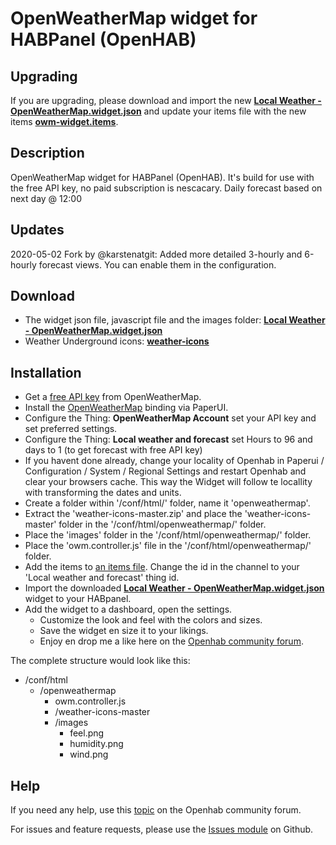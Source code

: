 # OpenWeatherMap widget for HABPanel (OpenHAB)

## Upgrading
If you are upgrading, please download and import the new **[Local Weather - OpenWeatherMap.widget.json](https://github.com/BasvanH/habpanel-widget-openweathermap/blob/master/Local%20Weather%20-%20OpenWeatherMap.widget.json)** and update your items file with the new items **[owm-widget.items](https://github.com/BasvanH/habpanel-widget-openweathermap/blob/master/owm-widget.items)**.

## Description
OpenWeatherMap widget for HABPanel (OpenHAB). It's build for use with the free API key, no paid subscription is nescacary.
Daily forecast based on next day @ 12:00

## Updates
2020-05-02 Fork by @karstenatgit:
Added more detailed 3-hourly and 6-hourly forecast views. You can enable them in the configuration.

## Download
- The widget json file, javascript file and the images folder: **[Local Weather - OpenWeatherMap.widget.json](https://github.com/BasvanH/habpanel-widget-openweathermap)**
- Weather Underground icons: **[weather-icons](https://erikflowers.github.io/weather-icons/)**

## Installation
* Get a [free API key](https://openweathermap.org/api) from OpenWeatherMap.
* Install the [OpenWeatherMap](https://www.openhab.org/addons/bindings/openweathermap/) binding via PaperUI.
* Configure the Thing: **OpenWeatherMap Account** set your API key and set preferred settings.
* Configure the Thing: **Local weather and forecast** set Hours to 96 and days to 1 (to get forecast with free API key)
* If you havent done already, change your locality of Openhab in Paperui / Configuration / System / Regional Settings and restart Openhab and clear your browsers cache. This way the Widget will follow te locallity with transforming the dates and units.
* Create a folder within '/conf/html/' folder, name it 'openweathermap'.
* Extract the 'weather-icons-master.zip' and place the 'weather-icons-master' folder in the '/conf/html/openweathermap/' folder.
* Place the 'images' folder in the '/conf/html/openweathermap/' folder.
* Place the 'owm.controller.js' file in the '/conf/html/openweathermap/' folder.
* Add the items to [an items file](https://www.openhab.org/docs/configuration/items.html). Change the id in the channel to your 'Local weather and forecast' thing id.
* Import the downloaded **[Local Weather - OpenWeatherMap.widget.json](https://github.com/BasvanH/habpanel-widget-openweathermap/blob/master/Local%20Weather%20-%20OpenWeatherMap.widget.json)** widget to your HABpanel.
* Add the widget to a dashboard, open the settings.
  * Customize the look and feel with the colors and sizes.
  * Save the widget en size it to your likings.
  * Enjoy en drop me a like here on the [Openhab community forum](https://community.openhab.org/t/openweathermap-widget-for-habpanel/65027).

The complete structure would look like this:

- /conf/html
  - /openweathermap
    - owm.controller.js
    - /weather-icons-master
    - /images
      - feel.png
      - humidity.png
      - wind.png

## Help
If you need any help, use this [topic](https://community.openhab.org/t/openweathermap-widget-for-habpanel/65027) on the Openhab community forum.

For issues and feature requests, please use the [Issues module](https://github.com/BasvanH/habpanel-widget-openweathermap/issues) on Github.

